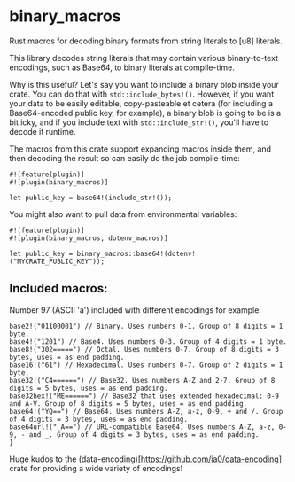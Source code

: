 # binary_macros
Rust macros for decoding binary formats from string literals to [u8] literals.

This library decodes string literals that may contain various binary-to-text encodings, such as Base64, to binary literals at compile-time.

Why is this useful? Let's say you want to include a binary blob inside your crate. You can do that with `std::include_bytes!()`.
However, if you want your data to be easily editable, copy-pasteable et cetera (for including a Base64-encoded public key, for example),
a binary blob is going to be is a bit icky, and if you include text with `std::include_str!()`, you'll have to decode it runtime.

The macros from this crate support expanding macros inside them, and then decoding the result so can easily do the job compile-time:

```
#![feature(plugin)]
#![plugin(binary_macros)]

let public_key = base64!(include_str!());
``` 

You might also want to pull data from environmental variables:

```
#![feature(plugin)]
#![plugin(binary_macros, dotenv_macros)]

let public_key = binary_macros::base64!(dotenv!("MYCRATE_PUBLIC_KEY"));
``` 

## Included macros:
Number 97 (ASCII 'a') included with different encodings for example:
```
base2!("01100001") // Binary. Uses numbers 0-1. Group of 8 digits = 1 byte.
base4!("1201") // Base4. Uses numbers 0-3. Group of 4 digits = 1 byte.
base8!("302=====") // Octal. Uses numbers 0-7. Group of 8 digits = 3 bytes, uses = as end padding.
base16!("61") // Hexadecimal. Uses numbers 0-7. Group of 2 digits = 1 byte.
base32!("C4======") // Base32. Uses numbers A-Z and 2-7. Group of 8 digits = 5 bytes, uses = as end padding.
base32hex!("ME======") // Base32 that uses extended hexadecimal: 0-9 and A-V. Group of 8 digits = 5 bytes, uses = as end padding.
base64!("YQ==") // Base64. Uses numbers A-Z, a-z, 0-9, + and /. Group of 4 digits = 3 bytes, uses = as end padding.
base64url!("_A==") // URL-compatible Base64. Uses numbers A-Z, a-z, 0-9, - and _. Group of 4 digits = 3 bytes, uses = as end padding.
}
```


Huge kudos to the (data-encoding)[https://github.com/ia0/data-encoding] crate for providing a wide variety of encodings!
